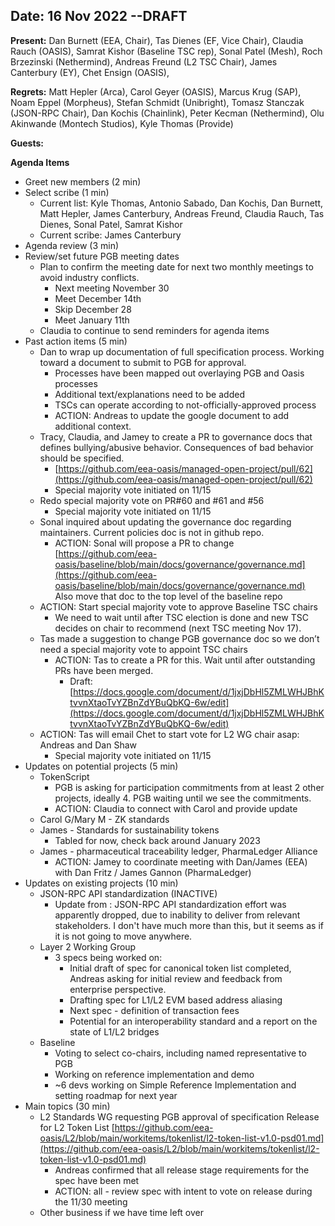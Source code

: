 


## Date: 16 Nov 2022 --DRAFT

**Present:** Dan Burnett (EEA, Chair), Tas Dienes (EF, Vice Chair), Claudia Rauch (OASIS), Samrat Kishor (Baseline TSC rep), Sonal Patel (Mesh)​​, Roch Brzezinski (Nethermind), Andreas Freund (L2 TSC Chair), James Canterbury (EY), Chet Ensign (OASIS), 

**Regrets:** Matt Hepler (Arca), Carol Geyer (OASIS), Marcus Krug (SAP), Noam Eppel (Morpheus), Stefan Schmidt (Unibright), Tomasz Stanczak (JSON-RPC Chair), Dan Kochis (Chainlink), Peter Kecman (Nethermind), Olu Akinwande (Montech Studios), Kyle Thomas (Provide)

**Guests:** 

**Agenda Items**



* Greet new members (2 min)
* Select scribe (1 min)
    * Current list: Kyle Thomas, Antonio Sabado, Dan Kochis, Dan Burnett, Matt Hepler, James Canterbury, Andreas Freund, Claudia Rauch, Tas Dienes, Sonal Patel, Samrat Kishor
    * Current scribe: James Canterbury
* Agenda review (3 min)
* Review/set future PGB meeting dates
    * Plan to confirm the meeting date for next two monthly meetings to avoid industry conflicts. 
        * Next meeting November 30
        * Meet December 14th
        * Skip December 28
        * Meet January 11th
    * Claudia to continue to send reminders for agenda items
* Past action items (5 min)
    * Dan to wrap up documentation of full specification process. Working toward a document to submit to PGB for approval. 
        * Processes have been mapped out overlaying PGB and Oasis processes
        * Additional text/explanations need to be added
        * TSCs can operate according to not-officially-approved process
        * ACTION: Andreas to update the google document to add additional context.
    * Tracy, Claudia, and Jamey to create a PR to governance docs that defines bullying/abusive behavior. Consequences of bad behavior should be specified.
        * [https://github.com/eea-oasis/managed-open-project/pull/62](https://github.com/eea-oasis/managed-open-project/pull/62) 
        * Special majority vote initiated on 11/15
    * Redo special majority vote on PR#60 and #61 and #56
        * Special majority vote initiated on 11/15
    * Sonal inquired about updating the governance doc regarding maintainers. Current policies doc is not in github repo.
        * ACTION: Sonal will propose a PR to change [https://github.com/eea-oasis/baseline/blob/main/docs/governance/governance.md](https://github.com/eea-oasis/baseline/blob/main/docs/governance/governance.md) Also move that doc to the top level of the baseline repo
    * ACTION: Start special majority vote to approve Baseline TSC chairs 
        * We need to wait until after TSC election is done and new TSC decides on chair to recommend (next TSC meeting Nov 17).  
    * Tas made a suggestion to change PGB governance doc so we don’t need a special majority vote to appoint TSC chairs
        * ACTION: Tas to create a PR for this. Wait until after outstanding PRs have been merged.
            * Draft: [https://docs.google.com/document/d/1jxjDbHl5ZMLWHJBhKtvvnXtaoTvYZBnZdYBuQbKQ-6w/edit](https://docs.google.com/document/d/1jxjDbHl5ZMLWHJBhKtvvnXtaoTvYZBnZdYBuQbKQ-6w/edit) 
    * ACTION: Tas will email Chet to start vote for L2 WG chair asap: Andreas and Dan Shaw
        * Special majority vote initiated on 11/15
* Updates on potential projects (5 min)
    * TokenScript
        * PGB is asking for participation commitments from at least 2 other projects, ideally 4.  PGB waiting until we see the commitments.
        * ACTION: Claudia to connect with Carol and provide update
    * Carol G/Mary M - ZK standards
    * James - Standards for sustainability tokens
        * Tabled for now, check back around January 2023
    * James - pharmaceutical traceability ledger, PharmaLedger Alliance
        * ACTION: Jamey to coordinate meeting with Dan/James (EEA) with Dan Fritz / James Gannon (PharmaLedger)
* Updates on existing projects (10 min)
    * JSON-RPC API standardization (INACTIVE)
        * Update from : JSON-RPC API standardization effort was apparently dropped, due to inability to deliver from relevant stakeholders. I don't have much more than this, but it seems as if it is not going to move anywhere.
    * Layer 2 Working Group
        * 3 specs being worked on:
            * Initial draft of spec for canonical token list completed, Andreas asking for initial review and feedback from enterprise perspective.
            * Drafting spec for L1/L2 EVM based address aliasing
            * Next spec - definition of transaction fees
            * Potential for an interoperability standard and a report on the state of L1/L2 bridges
    * Baseline
        * Voting to select co-chairs, including named representative to PGB
        * Working on reference implementation and demo
        * ~6 devs working on Simple Reference Implementation and setting roadmap for next year
* Main topics (30 min) 
    * L2 Standards WG requesting PGB approval of specification Release for L2 Token List [https://github.com/eea-oasis/L2/blob/main/workitems/tokenlist/l2-token-list-v1.0-psd01.md](https://github.com/eea-oasis/L2/blob/main/workitems/tokenlist/l2-token-list-v1.0-psd01.md) 
        * Andreas confirmed that all release stage requirements for the spec have been met
        * ACTION: all - review spec with intent to vote on release during the 11/30 meeting
    * Other business if we have time left over

